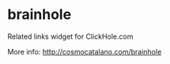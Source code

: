 brainhole
=========

Related links widget for ClickHole.com

More info: http://cosmocatalano.com/brainhole
